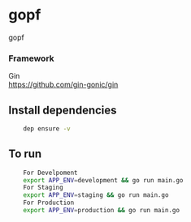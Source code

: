 # gopf
gopf

### Framework

Gin  
https://github.com/gin-gonic/gin

## Install dependencies
```bash
    dep ensure -v
```

## To run
```bash
    For Develpoment
    export APP_ENV=development && go run main.go 
    For Staging
    export APP_ENV=staging && go run main.go    
    For Production
    export APP_ENV=production && go run main.go      
```
